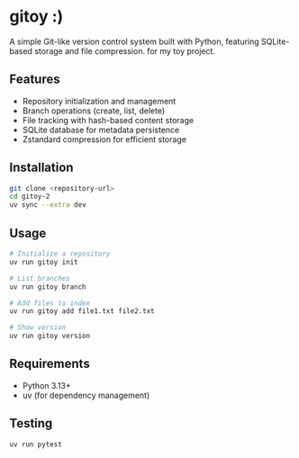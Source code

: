 # gitoy :)

A simple Git-like version control system built with Python, featuring SQLite-based storage and file compression.
for my toy project.

## Features

- Repository initialization and management
- Branch operations (create, list, delete)
- File tracking with hash-based content storage
- SQLite database for metadata persistence
- Zstandard compression for efficient storage

## Installation

```bash
git clone <repository-url>
cd gitoy-2
uv sync --extra dev
```

## Usage

```bash
# Initialize a repository
uv run gitoy init

# List branches
uv run gitoy branch

# Add files to index
uv run gitoy add file1.txt file2.txt

# Show version
uv run gitoy version
```

## Requirements

- Python 3.13+
- uv (for dependency management)

## Testing

```bash
uv run pytest
```
